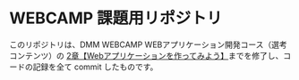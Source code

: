 # WEBCAMP 課題用リポジトリ

このリポジトリは、DMM WEBCAMP WEBアプリケーション開発コース（選考コンテンツ）の
[2章【Webアプリケーションを作ってみよう】](https://web-camp.online/lesson/curriculums/8/contents/1075)までを修了し、コードの記録を全て commit したものです。